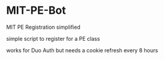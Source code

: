 # MIT-PE-Bot
MIT PE Registration simplified 

simple script to register for a PE class

works for Duo Auth but needs a cookie refresh every 8 hours
